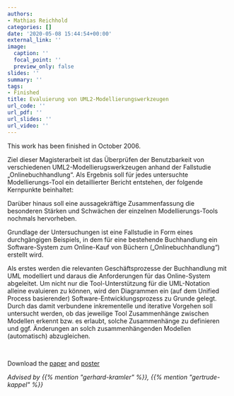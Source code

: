 ```yaml
---
authors:
- Mathias Reichhold
categories: []
date: '2020-05-08 15:44:54+00:00'
external_link: ''
image:
  caption: ''
  focal_point: ''
  preview_only: false
slides: ''
summary: ''
tags:
- Finished
title: Evaluierung von UML2-Modellierungswerkzeugen
url_code: ''
url_pdf: ''
url_slides: ''
url_video: ''
---
```


This work has been finished in October 2006.

Ziel dieser Magisterarbeit ist das Überprüfen der Benutzbarkeit von verschiedenen UML2-Modellierugswerkzeugen anhand der Fallstudie „Onlinebuchhandlung“. Als Ergebnis soll für jedes untersuchte Modellierungs-Tool ein detaillierter Bericht entstehen, der folgende Kernpunkte beinhaltet:

Darüber hinaus soll eine aussagekräftige Zusammenfassung die besonderen Stärken und Schwächen der einzelnen Modellierungs-Tools nochmals hervorheben.

Grundlage der Untersuchungen ist eine Fallstudie in Form eines durchgängigen Beispiels, in dem für eine bestehende Buchhandlung ein Software-System zum Online-Kauf von Büchern („Onlinebuchhandlung“) erstellt wird.

Als erstes werden die relevanten Geschäftsprozesse der Buchhandlung mit UML modelliert und daraus die Anforderungen für das Online-System abgeleitet. Um nicht nur die Tool-Unterstützung für die UML-Notation alleine evaluieren zu können, wird den Diagrammen ein (auf dem Unified Process basierender) Software-Entwicklungsprozess zu Grunde gelegt. Durch das damit verbundene inkrementelle und iterative Vorgehen soll untersucht werden, ob das jeweilige Tool Zusammenhänge zwischen Modellen erkennt bzw. es erlaubt, solche Zusammenhänge zu definieren und ggf. Änderungen an solch zusammenhängenden Modellen (automatisch) abzugleichen.

&nbsp;

 Download the [paper](https://www.big.tuwien.ac.at/app/uploads/2016/10/Reichhold_paper.pdf) and [poster](https://www.big.tuwien.ac.at/app/uploads/2016/10/Reichhold_poster.pdf)

*Advised by {{% mention "gerhard-kramler" %}}, {{% mention "gertrude-kappel" %}}*